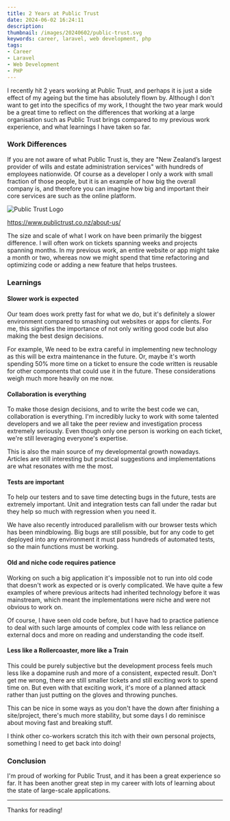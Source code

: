 ```yaml
---
title: 2 Years at Public Trust
date: 2024-06-02 16:24:11
description: 
thumbnail: /images/20240602/public-trust.svg
keywords: career, laravel, web development, php
tags:
- Career
- Laravel
- Web Development
- PHP
---
```


I recently hit 2 years working at Public Trust, and perhaps it is just a side effect of my ageing but the time has absolutely flown by. Although I don't want to get into the specifics of my work, I thought the two year mark would be a great time to reflect on the differences that working at a large organisation such as Public Trust brings compared to my previous work experience, and what learnings I have taken so far.

<!-- more -->

### Work Differences

If you are not aware of what Public Trust is, they are "New Zealand’s largest provider of wills and estate administration services" with hundreds of employees nationwide. Of course as a developer I only a work with small fraction of those people, but it is an example of how big the overall company is, and therefore you can imagine how big and important their core services are such as the online platform.

![Public Trust Logo](/images/20240602/public-trust.svg)

https://www.publictrust.co.nz/about-us/

The size and scale of what I work on have been primarily the biggest difference. I will often work on tickets spanning weeks and projects spanning months. In my previous work, an entire website or app might take a month or two, whereas now we might spend that time refactoring and optimizing code or adding a new feature that helps trustees.

### Learnings

#### Slower work is expected

Our team does work pretty fast for what we do, but it's definitely a slower environment compared to smashing out websites or apps for clients. For me, this signifies the importance of not only writing good code but also making the best design decisions.

For example, We need to be extra careful in implementing new technology as this will be extra maintenance in the future. Or, maybe it's worth spending 50% more time on a ticket to ensure the code written is reusable for other components that could use it in the future. These considerations weigh much more heavily on me now.

#### Collaboration is everything

To make those design decisions, and to write the best code we can, collaboration is everything. I'm incredibly lucky to work with some talented developers and we all take the peer review and investigation process extremely seriously. Even though only one person is working on each ticket, we're still leveraging everyone's expertise.

This is also the main source of my developmental growth nowadays. Articles are still interesting but practical suggestions and implementations are what resonates with me the most.

#### Tests are important

To help our testers and to save time detecting bugs in the future, tests are extremely important. Unit and integration tests can fall under the radar but they help so much with regression when you need it.

We have also recently introduced parallelism with our browser tests which has been mindblowing. Big bugs are still possible, but for any code to get deployed into any environment it must pass hundreds of automated tests, so the main functions must be working.

#### Old and niche code requires patience

Working on such a big application it's impossible not to run into old code that doesn't work as expected or is overly complicated. We have quite a few examples of where previous aritects had inherited technology before it was mainstream, which meant the implementations were niche and were not obvious to work on.

Of course, I have seen old code before, but I have had to practice patience to deal with such large amounts of complex code with less reliance on external docs and more on reading and understanding the code itself.

#### Less like a Rollercoaster, more like a Train

This could be purely subjective but the development process feels much less like a dopamine rush and more of a consistent, expected result. Don't get me wrong, there are still smaller tickets and still exciting work to spend time on. But even with that exciting work, it's more of a planned attack rather than just putting on the gloves and throwing punches.

This can be nice in some ways as you don't have the down after finishing a site/project, there's much more stability, but some days I do reminisce about moving fast and breaking stuff.

I think other co-workers scratch this itch with their own personal projects, something I need to get back into doing!

### Conclusion

I'm proud of working for Public Trust, and it has been a great experience so far. It has been another great step in my career with lots of learning about the state of large-scale applications.

___

Thanks for reading!